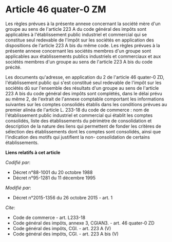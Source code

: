 # Article 46 quater-0 ZM

Les règles prévues à la présente annexe concernant la société mère d'un groupe au sens de l'article 223 A du code général des
impôts sont applicables à l'établissement public industriel et commercial qui se constitue seul redevable de l'impôt sur les
sociétés en application des dispositions de l'article 223 A bis du même code. Les règles prévues à la présente annexe
concernant les sociétés membres d'un groupe sont applicables aux établissements publics industriels et commerciaux et aux
sociétés membres d'un groupe au sens de l'article 223 A bis du code précité. 

Les documents qu'adresse, en application du 2 de l'article 46 quater-0 ZD, l'établissement public qui s'est constitué seul
redevable de l'impôt sur les sociétés dû sur l'ensemble des résultats d'un groupe au sens de l'article 223 A bis du code
général des impôts sont complétés, dans le délai prévu au même 2, de l'extrait de l'annexe comptable comportant les
informations suivantes sur les comptes consolidés établis dans les conditions prévues au premier alinéa de l'article L.
233-18 du code de commerce : nom de l'établissement public industriel et commercial qui établit les comptes consolidés, liste
des établissements du périmètre de consolidation et description de la nature des liens qui permettent de fonder les critères
de sélection des établissements dont les comptes sont consolidés, ainsi que l'indication des motifs qui justifient la non-
consolidation de certains établissements.

**Liens relatifs à cet article**

_Codifié par_:

  - Décret n°88-1001 du 20 octobre 1988
  - Décret n°95-1281 du 11 décembre 1995

_Modifié par_:

  - Décret n°2015-1356 du 26 octobre 2015 - art. 1

_Cite_:

  - Code de commerce - art. L233-18
  - Code général des impôts, annexe 3, CGIAN3. - art. 46 quater-0 ZD
  - Code général des impôts, CGI. - art. 223 A (V)
  - Code général des impôts, CGI. - art. 223 A bis (V)
